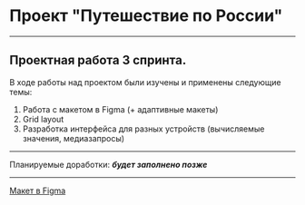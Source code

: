 # Проект "Путешествие по России"
---
## Проектная работа 3 спринта.

В ходе работы над проектом были изучены и применены следующие темы:
1. Работа с макетом в Figma (+ адаптивные макеты)
2. Grid layout
3. Разработка интерфейса для разных устройств (вычисляемые значения, медиазапросы)

---

Планируемые доработки:
***будет заполнено позже***

---

[Макет в Figma](https://www.figma.com/file/5S2WSbEFL6awjVWJ0NWL8Q/Sprint-3_-Russia-_-desktop-%2B-mobile)
